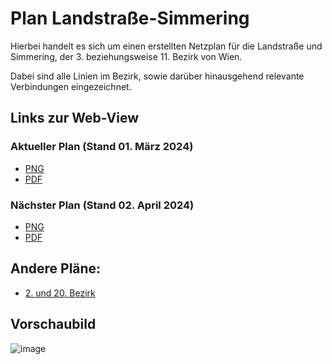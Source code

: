 # Plan Landstraße-Simmering

Hierbei handelt es sich um einen erstellten Netzplan für die Landstraße und Simmering, der 3. beziehungsweise 11. Bezirk von Wien.

Dabei sind alle Linien im Bezirk, sowie darüber hinausgehend relevante Verbindungen eingezeichnet.

## Links zur Web-View

### Aktueller Plan (Stand 01. März 2024)
 * [PNG](https://raw.githubusercontent.com/T-DogCodes/plans-3_11_Landstrasse_Simmering/main/v24.02/Plan_3_11_Landstraße_Simmering.1200DPI.V24.02.2.png)
 * [PDF](https://raw.githubusercontent.com/T-DogCodes/plans-3_11_Landstrasse_Simmering/main/v24.02/Plan_3_11_Landstraße_Simmering.V24.02.2.pdf)

### Nächster Plan (Stand 02. April 2024)
 * [PNG](https://raw.githubusercontent.com/T-DogCodes/plans-3_11_Landstrasse_Simmering/main/v24.04/Plan_3_11_Landstraße_Simmering.1200DPI.V24.04.png)
 * [PDF](https://raw.githubusercontent.com/T-DogCodes/plans-3_11_Landstrasse_Simmering/main/v24.04/Plan_3_11_Landstraße_Simmering.V24.04.pdf)

## Andere Pläne:
 * [2. und 20. Bezirk](https://github.com/T-DogCodes/plans-2_20_Leopldstadt_Brigittenau)

## Vorschaubild

![image](v24.02/Plan_3_11_Landstraße_Simmering.V24.02.2.png)
